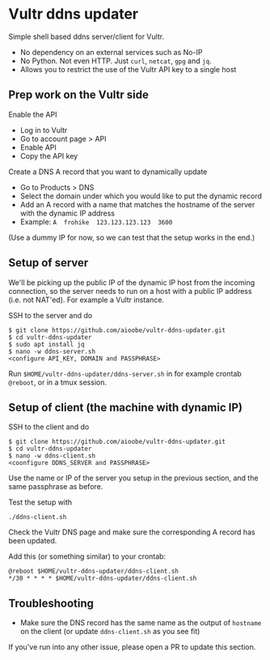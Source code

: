 # Vultr ddns updater
Simple shell based ddns server/client for Vultr.

- No dependency on an external services such as No-IP
- No Python. Not even HTTP. Just `curl`, `netcat`, `gpg` and `jq`.
- Allows you to restrict the use of the Vultr API key to a single host

## Prep work on the Vultr side

Enable the API

- Log in to Vultr
- Go to account page > API
- Enable API
- Copy the API key

Create a DNS A record that you want to dynamically update

- Go to Products > DNS
- Select the domain under which you would like to put the dynamic record
- Add an A record with a name that matches the hostname of the server with the dynamic IP address
- Example: `A  frohike  123.123.123.123  3600`

(Use a dummy IP for now, so we can test that the setup works in the end.)

## Setup of server

We'll be picking up the public IP of the dynamic IP host from the incoming connection, so the server needs to run on a host with a public IP address (i.e. not NAT'ed). For example a Vultr instance.

SSH to the server and do

    $ git clone https://github.com/aioobe/vultr-ddns-updater.git
    $ cd vultr-ddns-updater
    $ sudo apt install jq
    $ nano -w ddns-server.sh
    <configure API_KEY, DOMAIN and PASSPHRASE>

Run `$HOME/vultr-ddns-updater/ddns-server.sh` in for example crontab `@reboot`, or in a tmux session.

## Setup of client (the machine with dynamic IP)

SSH to the client and do

    $ git clone https://github.com/aioobe/vultr-ddns-updater.git
    $ cd vultr-ddns-updater
    $ nano -w ddns-client.sh
    <coonfigure DDNS_SERVER and PASSPHRASE>

Use the name or IP of the server you setup in the previous section, and the same passphrase as before.

Test the setup with

    ./ddns-client.sh

Check the Vultr DNS page and make sure the corresponding A record has been updated.

Add this (or something similar) to your crontab:

    @reboot $HOME/vultr-ddns-updater/ddns-client.sh
    */30 * * * * $HOME/vultr-ddns-updater/ddns-client.sh

## Troubleshooting

- Make sure the DNS record has the same name as the output of `hostname` on the client (or update `ddns-client.sh` as you see fit)

If you've run into any other issue, please open a PR to update this section.
